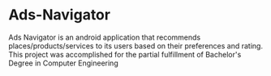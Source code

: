 # Ads-Navigator
Ads Navigator is an android application that recommends places/products/services to its users based on their preferences and rating. 
This project was accomplished for the partial fulfillment of Bachelor's Degree in Computer Engineering
